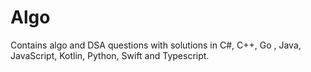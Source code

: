 # Algo
Contains algo and DSA questions with solutions in C#, C++, Go , Java, JavaScript, Kotlin, Python, Swift and Typescript.
